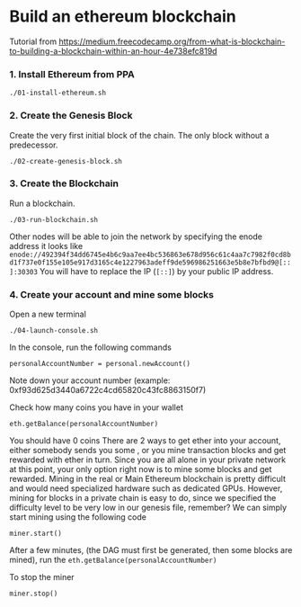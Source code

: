 # Build an ethereum blockchain
Tutorial from https://medium.freecodecamp.org/from-what-is-blockchain-to-building-a-blockchain-within-an-hour-4e738efc819d

### 1. Install Ethereum from PPA

    ./01-install-ethereum.sh

### 2. Create the Genesis Block
Create the very first initial block of the chain. The only block without a predecessor.

    ./02-create-genesis-block.sh

### 3. Create the Blockchain
Run a blockchain.

    ./03-run-blockchain.sh

Other nodes will be able to join the network by specifying the enode address
it looks like `enode://492394f34dd6745e4b6c9aa7ee4bc536863e678d956c61c4aa7c7982f0cd8bd1f737e0f155e105e917d3165c4e1227963adeff9de596986251663e5b8e7bfbd9@[::]:30303`
You will have to replace the IP (`[::]`) by your public IP address.

### 4. Create your account and mine some blocks
Open a new terminal

    ./04-launch-console.sh

In the console, run the following commands

    personalAccountNumber = personal.newAccount()

Note down your account number (example: 0xf93d625d3440a6722c4cd65820c43fc8863150f7)

Check how many coins you have in your wallet

    eth.getBalance(personalAccountNumber)

You should have 0 coins
There are 2 ways to get ether into your account, either somebody sends you some , or you mine transaction blocks and get rewarded with ether in turn.
Since you are all alone in your private network at this point, your only option right now is to mine some blocks and get rewarded.
Mining in the real or Main Ethereum blockchain is pretty difficult and would need specialized hardware such as dedicated GPUs. However, mining for blocks in a private chain is easy to do, since we specified the difficulty level to be very low in our genesis file, remember? We can simply start mining using the following code

    miner.start()

After a few minutes, (the DAG must first be generated, then some blocks are mined), run the `eth.getBalance(personalAccountNumber)`

To stop the miner

    miner.stop()
